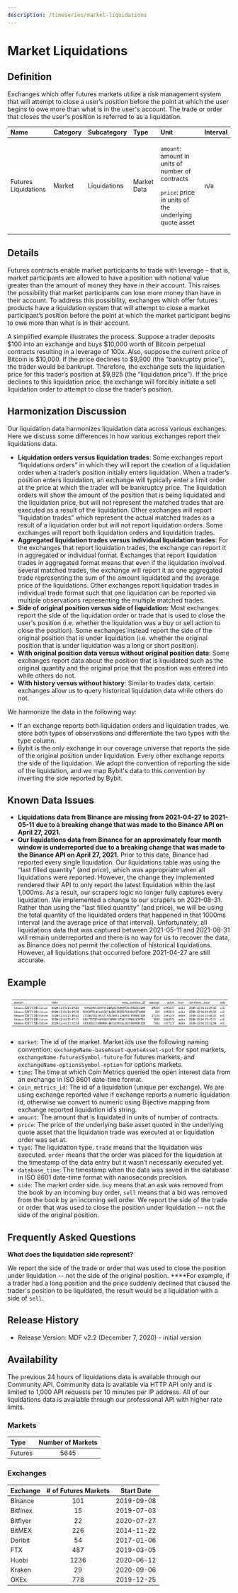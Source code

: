 ```yaml
---
description: /timeseries/market-liquidations
---
```


# Market Liquidations

## **Definition**

Exchanges which offer futures markets utilize a risk management system that will attempt to close a user’s position before the point at which the user begins to owe more than what is in the user's account. The trade or order that closes the user's position is referred to as a liquidation. 

<table>
  <thead>
    <tr>
      <th style="text-align:left"><b>Name</b>
      </th>
      <th style="text-align:left"><b>Category</b>
      </th>
      <th style="text-align:left"><b>Subcategory</b>
      </th>
      <th style="text-align:left"><b>Type</b>
      </th>
      <th style="text-align:left"><b>Unit</b>
      </th>
      <th style="text-align:left"><b>Interval</b>
      </th>
    </tr>
  </thead>
  <tbody>
    <tr>
      <td style="text-align:left">Futures Liquidations</td>
      <td style="text-align:left">Market</td>
      <td style="text-align:left">Liquidations</td>
      <td style="text-align:left">Market Data</td>
      <td style="text-align:left">
        <p><code>amount</code>: amount in units of number of contracts</p>
        <p><code>price</code>: price in units of the underlying quote asset</p>
      </td>
      <td style="text-align:left">n/a</td>
    </tr>
  </tbody>
</table>

## **Details**

Futures contracts enable market participants to trade with leverage – that is, market participants are allowed to have a position with notional value greater than the amount of money they have in their account. This raises the possibility that market participants can lose more money than have in their account. To address this possibility, exchanges which offer futures products have a liquidation system that will attempt to close a market participant’s position before the point at which the market participant begins to owe more than what is in their account. 

A simplified example illustrates the process. Suppose a trader deposits $100 into an exchange and buys $10,000 worth of Bitcoin perpetual contracts resulting in a leverage of 100x. Also, suppose the current price of Bitcoin is $10,000. If the price declines to $9,900 \(the “bankruptcy price”\), the trader would be bankrupt. Therefore, the exchange sets the liquidation price for this trader’s position at $9,925 \(the “liquidation price”\). If the price declines to this liquidation price, the exchange will forcibly initiate a sell liquidation order to attempt to close the trader’s position.

## **Harmonization Discussion**

Our liquidation data harmonizes liquidation data across various exchanges. Here we discuss some differences in how various exchanges report their liquidations data.

* **Liquidation orders versus liquidation trades**: Some exchanges report “liquidations orders” in which they will report the creation of a liquidation order when a trader’s position initially enters liquidation. When a trader’s position enters liquidation, an exchange will typically enter a limit order at the price at which the trader will be bankruptcy price. The liquidation orders will show the amount of the position that is being liquidated and the liquidation price, but will not represent the matched trades that are executed as a result of the liquidation. Other exchanges will report “liquidation trades” which represent the actual matched trades as a result of a liquidation order but will not report liquidation orders. Some exchanges will report both liquidation orders and liquidation trades. 
* **Aggregated liquidation trades versus individual liquidation trades**: For the exchanges that report liquidation trades, the exchange can report it in aggregated or individual format. Exchanges that report liquidation trades in aggregated format means that even if the liquidation involved several matched trades, the exchange will report it as one aggregated trade representing the sum of the amount liquidated and the average price of the liquidations. Other exchanges report liquidation trades in individual trade format such that one liquidation can be reported via multiple observations representing the multiple matched trades. 
* **Side of original position versus side of liquidation:** Most exchanges report the side of the liquidation order or trade that is used to close the user's position \(i.e. whether the liquidation was a buy or sell action to close the position\). Some exchanges instead report the side of the original position that is under liquidation \(i.e. whether the original position that is under liquidation was a long or short position\).  
* **With original position data versus without original position data**: Some exchanges report data about the position that is liquidated such as the original quantity and the original price that the position was entered into while others do not. 
* **With history versus without history**: Similar to trades data, certain exchanges allow us to query historical liquidation data while others do not.

We harmonize the data in the following way:

* If an exchange reports both liquidation orders and liquidation trades, we store both types of observations and differentiate the two types with the type column.  
* Bybit is the only exchange in our coverage universe that reports the side of the original position under liquidation. Every other exchange reports the side of the liquidation. We adopt the convention of reporting the side of the liquidation, and we map Bybit's data to this convention by inverting the side reported by Bybit. 

## **Known Data Issues** 

* **Liquidations data from Binance are missing from 2021-04-27 to 2021-05-11** **due to a breaking change that was made to the Binance API on April 27, 2021.**  
* **Our liquidations data from Binance for an approximately four month window is underreported due to a breaking change that was made to the Binance API on April 27, 2021.** Prior to this date, Binance had reported every single liquidation. Our liquidations table was using the “last filled quantity” \(and price\), which was appropriate when all liquidations were reported. However, the change they implemented rendered their API to only report the latest liquidation within the last 1,000ms. As a result, our scrapers logic no longer fully captures every liquidation. We implemented a change to our scrapers on 2021-08-31. Rather than using the “last filled quantity” \(and price\), we will be using the total quantity of the liquidated orders that happened in that 1000ms interval \(and the average price of that interval\). Unfortunately, all liquidations data that was captured between 2021-05-11 and 2021-08-31 will remain underreported and there is no way for us to recover the data, as Binance does not permit the collection of historical liquidations. However, all liquidations that occurred before 2021-04-27 are still accurate. 

## **Example**

![Source: CM Market Data Feed](../.gitbook/assets/0%20%289%29.png)

* `market`: The id of the market. Market ids use the following naming convention: `exchangeName-baseAsset-quoteAsset-spot` for spot markets, `exchangeName-futuresSymbol-future` for futures markets, and `exchangeName-optionsSymbol-option` for options markets.  
* `time`: The time at which Coin Metrics queried the open interest data from an exchange in ISO 8601 date-time format. 
* `coin_metrics_id`: The id of a liquidation \(unique per exchange\). We are using exchange reported value if exchange reports a numeric liquidation id, otherwise we convert to numeric using Bijective mapping from exchange reported liquidation id’s string. 
* `amount`: The amount that is liquidated in units of number of contracts. 
* `price`: The price of the underlying base asset quoted in the underlying quote asset that the liquidation trade was executed at or liquidation order was set at. 
* `type`: The liquidation type. `trade` means that the liquidation was executed. `order` means that the order was placed for the liquidation at the timestamp of the data entry but it wasn’t necessarily executed yet. 
* `database_time`: The timestamp when the data was saved in the database in ISO 8601 date-time format with nanoseconds precision. 
* `side`: The market order side. `buy` means that an ask was removed from the book by an incoming buy order, `sell` means that a bid was removed from the book by an incoming sell order. We report the side of the trade or order that was used to close the position under liquidation -- not the side of the original position. 

## Frequently Asked Questions 

**What does the liquidation side represent?** 

We report the side of the trade or order that was used to close the position under liquidation -- not the side of the original position. ****For example, if a trader had a long position and the price suddenly declined that caused the trader's position to be liquidated, the result would be a liquidation with a side of `sell`.   

## Release History

* Release Version: MDF v2.2 \(December 7, 2020\) - initial version

## **Availability**

The previous 24 hours of liquidations data is available through our Community API.  Community data is available via HTTP API only and is limited to 1,000 API requests per 10 minutes per IP address. All of our liquidations data is available through our professional API with higher rate limits.  

### Markets

| Type | Number of Markets |
| :--- | :---: |
| Futures | 5645 |

### Exchanges

| Exchange | \# of Futures Markets | Start Date |
| :--- | :---: | :---: |
| Binance | 101 | 2019-09-08 |
| Bitfinex | 15 | 2019-07-03 |
| Bitflyer | 22 | 2020-07-27 |
| BitMEX | 226 | 2014-11-22 |
| Deribit | 54 | 2017-01-06 |
| FTX | 487 | 2019-03-05 |
| Huobi | 1236 | 2020-06-12 |
| Kraken | 29 | 2020-09-06 |
| OKEx | 778 | 2019-12-25 |



